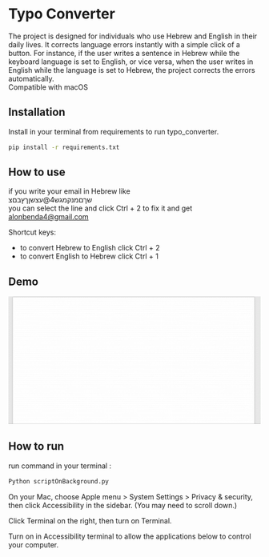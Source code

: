 # Typo Converter

The project is designed for individuals who use Hebrew and English in their daily lives. It corrects language errors instantly with a simple click of a button. 
For instance, if the user writes a sentence in Hebrew while the keyboard language is set to English, or vice versa, when the user writes in English while the language is set to Hebrew, the project corrects the errors automatically.\
Compatible with macOS

## Installation
Install in your terminal from requirements to run typo_converter.

```bash
pip install -r requirements.txt
```
    
## How to use

if you write your email in Hebrew like \
שךםמנקמגש4@עצשןךץבםצ \
you can select the line and click Ctrl + 2 to fix it and get \
alonbenda4@gmail.com

Shortcut keys:
 - to convert Hebrew to English click Ctrl + 2
 - to convert English to Hebrew click Ctrl + 1

## Demo

![](https://github.com/alon-ben-david/typo_converter/blob/main/Demo%20gif.gif)

## How to run
run command in your terminal :
```bash
Python scriptOnBackground.py
```
On your Mac, choose Apple menu  > System Settings > Privacy & security, then click Accessibility  in the sidebar. (You may need to scroll down.)

Click Terminal on the right, then turn on Terminal.

Turn on in Accessibility terminal to allow the applications below to control your computer.
